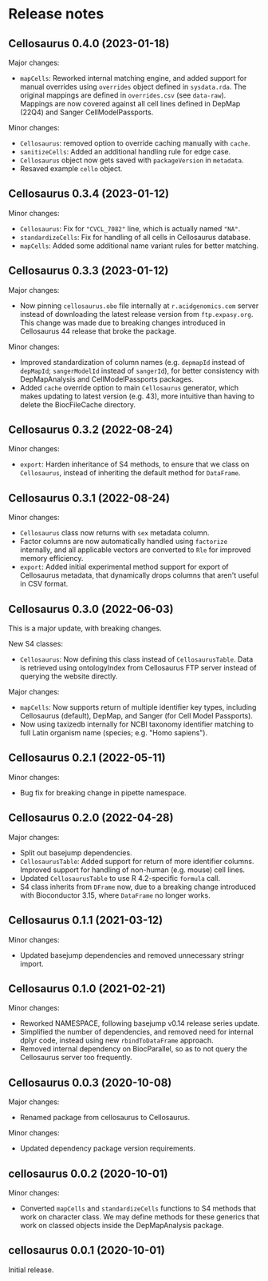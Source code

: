 # Release notes

## Cellosaurus 0.4.0 (2023-01-18)

Major changes:

- `mapCells`: Reworked internal matching engine, and added support for manual
  overrides using `overrides` object defined in `sysdata.rda`. The original
  mappings are defined in `overrides.csv` (see `data-raw`). Mappings are now
  covered against all cell lines defined in DepMap (22Q4) and Sanger
  CellModelPassports.

Minor changes:

- `Cellosaurus`: removed option to override caching manually with `cache`.
- `sanitizeCells`: Added an additional handling rule for edge case.
- `Cellosaurus` object now gets saved with `packageVersion` in `metadata`.
- Resaved example `cello` object.

## Cellosaurus 0.3.4 (2023-01-12)

Minor changes:

- `Cellosaurus`: Fix for `"CVCL_7082"` line, which is actually named `"NA"`.
- `standardizeCells`: Fix for handling of all cells in Cellosaurus database.
- `mapCells`: Added some additional name variant rules for better matching.

## Cellosaurus 0.3.3 (2023-01-12)

Major changes:

- Now pinning `cellosaurus.obo` file internally at `r.acidgenomics.com`
  server instead of downloading the latest release version from
  `ftp.expasy.org`. This change was made due to breaking changes introduced in
  Cellosaurus 44 release that broke the package.

Minor changes:

- Improved standardization of column names (e.g. `depmapId` instead of
  `depMapId`; `sangerModelId` instead of `sangerId`), for better consistency
  with DepMapAnalysis and CellModelPassports packages.
- Added `cache` override option to main `Cellosaurus` generator, which makes
  updating to latest version (e.g. 43), more intuitive than having to delete
  the BiocFileCache directory.

## Cellosaurus 0.3.2 (2022-08-24)

Minor changes:

- `export`: Harden inheritance of S4 methods, to ensure that we class on
  `Cellosaurus`, instead of inheriting the default method for `DataFrame`.

## Cellosaurus 0.3.1 (2022-08-24)

Minor changes:

- `Cellosaurus` class now returns with `sex` metadata column.
- Factor columns are now automatically handled using `factorize` internally,
  and all applicable vectors are converted to `Rle` for improved memory
  efficiency.
- `export`: Added initial experimental method support for export of
  Cellosaurus metadata, that dynamically drops columns that aren't useful
  in CSV format.

## Cellosaurus 0.3.0 (2022-06-03)

This is a major update, with breaking changes.

New S4 classes:

- `Cellosaurus`: Now defining this class instead of `CellosaurusTable`.
  Data is retrieved using ontologyIndex from Cellosaurus FTP server instead
  of querying the website directly.

Major changes:

- `mapCells`: Now supports return of multiple identifier key types, including
  Cellosaurus (default), DepMap, and Sanger (for Cell Model Passports).
- Now using taxizedb internally for NCBI taxonomy identifier matching to full
  Latin organism name (species; e.g. "Homo sapiens").

## Cellosaurus 0.2.1 (2022-05-11)

Minor changes:

- Bug fix for breaking change in pipette namespace.

## Cellosaurus 0.2.0 (2022-04-28)

Major changes:

- Split out basejump dependencies.
- `CellosaurusTable`: Added support for return of more identifier columns.
  Improved support for handling of non-human (e.g. mouse) cell lines.
- Updated `CellosaurusTable` to use R 4.2-specific `formula` call.
- S4 class inherits from `DFrame` now, due to a breaking change introduced
  with Bioconductor 3.15, where `DataFrame` no longer works.

## Cellosaurus 0.1.1 (2021-03-12)

Minor changes:

- Updated basejump dependencies and removed unnecessary stringr import.

## Cellosaurus 0.1.0 (2021-02-21)

Minor changes:

- Reworked NAMESPACE, following basejump v0.14 release series update.
- Simplified the number of dependencies, and removed need for internal dplyr
  code, instead using new `rbindToDataFrame` approach.
- Removed internal dependency on BiocParallel, so as to not query the
  Cellosaurus server too frequently.

## Cellosaurus 0.0.3 (2020-10-08)

Major changes:

- Renamed package from cellosaurus to Cellosaurus.

Minor changes:

- Updated dependency package version requirements.

## cellosaurus 0.0.2 (2020-10-01)

Minor changes:

- Converted `mapCells` and `standardizeCells` functions to S4 methods that work
  on character class. We may define methods for these generics that work on
  classed objects inside the DepMapAnalysis package.

## cellosaurus 0.0.1 (2020-10-01)

Initial release.
